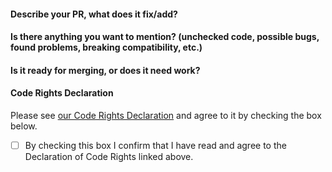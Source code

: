 #### Describe your PR, what does it fix/add?


#### Is there anything you want to mention? (unchecked code, possible bugs, found problems, breaking compatibility, etc.)


#### Is it ready for merging, or does it need work?


#### Code Rights Declaration

Please see [our Code Rights Declaration](https://github.com/hyprwm/Hyprland/blob/main/docs/RIGHTS_DECLARATION.md) and agree to it by checking the box below.
- [ ] By checking this box I confirm that I have read and agree to the Declaration of Code Rights linked above.